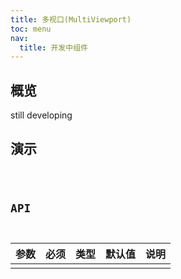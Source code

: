 ```yaml
---
title: 多视口(MultiViewport)
toc: menu
nav:
  title: 开发中组件
---
```


## 概览

still developing

## 演示

<code src="@/components/developing/multi-viewport/demo/demo.tsx" />

## API

| 参数 | 必须 | 类型 | 默认值 | 说明 |
| :--- | :--- | :--- | :----- | :--- |
|      |      |      |        |      |
